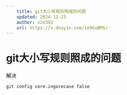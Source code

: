 ```yaml
---
    title: git大小写规则照成的问题
    updated: 2024-12-23
    author: xie392
    url: https://v.douyin.com/ie9GoBMS/
---
```



# git大小写规则照成的问题

解决
```shell
git config core.ingorecase false
```